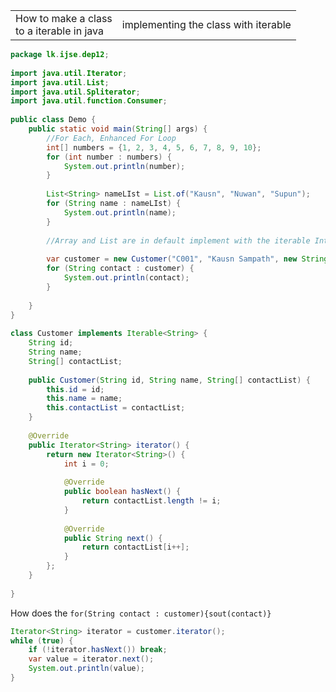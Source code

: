 
|                                                |                                      |
| ---------------------------------------------- | ------------------------------------ |
| How to make a class <br>to a iterable in java  | implementing the class with iterable |
```Java
package lk.ijse.dep12;  
  
import java.util.Iterator;  
import java.util.List;  
import java.util.Spliterator;  
import java.util.function.Consumer;  
  
public class Demo {  
    public static void main(String[] args) {  
        //For Each, Enhanced For Loop  
        int[] numbers = {1, 2, 3, 4, 5, 6, 7, 8, 9, 10};  
        for (int number : numbers) {  
            System.out.println(number);  
        }  
  
        List<String> nameLIst = List.of("Kausn", "Nuwan", "Supun");  
        for (String name : nameLIst) {  
            System.out.println(name);  
        }  
  
        //Array and List are in default implement with the iterable Interface  
  
        var customer = new Customer("C001", "Kausn Sampath", new String[]{"071-1234567", "011-7654321"});  
        for (String contact : customer) {  
            System.out.println(contact);  
        }  
  
    }  
}  
  
class Customer implements Iterable<String> {  
    String id;  
    String name;  
    String[] contactList;  
  
    public Customer(String id, String name, String[] contactList) {  
        this.id = id;  
        this.name = name;  
        this.contactList = contactList;  
    }  
  
    @Override  
    public Iterator<String> iterator() {  
        return new Iterator<String>() {  
            int i = 0;  
  
            @Override  
            public boolean hasNext() {  
                return contactList.length != i;  
            }  
  
            @Override  
            public String next() {  
                return contactList[i++];  
            }  
        };  
    }  
  
}
```


How does the `for(String contact : customer){sout(contact)}`

```Java
Iterator<String> iterator = customer.iterator();  
while (true) {  
    if (!iterator.hasNext()) break;  
    var value = iterator.next();  
    System.out.println(value);  
}
```

